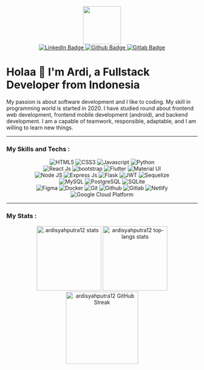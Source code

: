 <div id="header" align="center">
  <img src="https://media.giphy.com/media/M9gbBd9nbDrOTu1Mqx/giphy.gif" width="100"/>
  <div id="badges">
    <a href="https://www.linkedin.com/in/ardisaputra2022/">
      <img src="https://img.shields.io/badge/LinkedIn-blue?style=for-the-badge&logo=linkedin&logoColor=white" alt="LinkedIn Badge"/>
    </a>
    <a href="https://github.com/ardisyahputra12/">
      <img src="https://img.shields.io/badge/GitHub-100000?style=for-the-badge&logo=github&logoColor=white" alt="Github Badge"/>
    </a>
    <a href="https://gitlab.com/ardisyahputra12">
      <img src="https://img.shields.io/badge/GitLab-330F63?style=for-the-badge&logo=gitlab&logoColor=white" alt="Gitlab Badge"/>
    </a>
  </div>
  <img src="https://komarev.com/ghpvc/?username=ardisyahputra12&style=flat-square&color=blue" alt=""/>
</div>

<h1>Holaa 👋 I'm Ardi, a Fullstack Developer from Indonesia</h1>
<p>
  My passion is about software development and I like to coding. My skill in programming world is started in 2020. I have studied round about frontend web development, frontend mobile development (android), and backend development. I am a capable of teamwork, responsible, adaptable, and I am willing to learn new things.
</p>
<hr/>

<h3>My Skills and Techs :</h3>
<div align="center" id="language">
  <img alt="HTML5" src="https://img.shields.io/badge/HTML5-E34F26?style=for-the-badge&logo=html5&logoColor=white"/>
  <img alt="CSS3" src="https://img.shields.io/badge/CSS3-1572B6?style=for-the-badge&logo=css3&logoColor=white"/>
  <img alt="Javascript" src="https://img.shields.io/badge/JavaScript-323330?style=for-the-badge&logo=javascript&logoColor=F7DF1E"/>
  <img alt="Python" src="https://img.shields.io/badge/Python-14354C?style=for-the-badge&logo=python&logoColor=white"/>
</div>
<div align="center" id="frontend-tech">
  <img alt="React Js" src="https://img.shields.io/badge/React-20232A?style=for-the-badge&logo=react&logoColor=61DAFB"/>
  <img alt="bootstrap" src="https://img.shields.io/badge/Bootstrap-563D7C?style=for-the-badge&logo=bootstrap&logoColor=white"/>
  <img alt="Flutter" src="https://img.shields.io/badge/Flutter-02569B?style=for-the-badge&logo=flutter&logoColor=white"/>
  <img alt="Material UI" src="https://img.shields.io/badge/Material--UI-0081CB?style=for-the-badge&logo=material-ui&logoColor=white"/>
</div>
<div align="center" id="backend-tech">
  <img alt="Node JS" src="https://img.shields.io/badge/Node.js-43853D?style=for-the-badge&logo=node.js&logoColor=white"/>
  <img alt="Express Js" src="https://img.shields.io/badge/Express.js-404D59?style=for-the-badge"/>
  <img alt="Flask" src="https://img.shields.io/badge/Flask-000000?style=for-the-badge&logo=flask&logoColor=white"/>
  <img alt="JWT" src="https://img.shields.io/badge/json%20web%20tokens-323330?style=for-the-badge&logo=json-web-tokens&logoColor=pink"/>
  <img alt="Sequelize" src="https://img.shields.io/badge/sequelize-323330?style=for-the-badge&logo=sequelize&logoColor=blue"/>
</div>
<div align="center" id="database">
  <img alt="MySQL" src="https://img.shields.io/badge/MySQL-00000F?style=for-the-badge&logo=mysql&logoColor=white"/>
  <img alt="PostgreSQL" src="https://img.shields.io/badge/PostgreSQL-316192?style=for-the-badge&logo=postgresql&logoColor=white"/>
  <img alt="SQLite" src="https://img.shields.io/badge/SQLite-07405E?style=for-the-badge&logo=sqlite&logoColor=white"/>
</div>
<div align="center" id="tools">
  <img alt="Figma" src="https://img.shields.io/badge/Figma-F24E1E?style=for-the-badge&logo=figma&logoColor=white"/>
  <img alt="Docker" src="https://img.shields.io/badge/docker-%230db7ed.svg?style=for-the-badge&logo=docker&logoColor=white"/>
  <img alt="Git" src="https://img.shields.io/badge/GIT-E44C30?style=for-the-badge&logo=git&logoColor=white"/>
  <img alt="Github" src="https://img.shields.io/badge/-Github-black?style=for-the-badge&logo=GitHub&logoColor=white"/>
  <img alt="Gitlab" src="https://img.shields.io/badge/GitLab-330F63?style=for-the-badge&logo=gitlab&logoColor=white"/>
  <img alt="Netlify" src="https://img.shields.io/badge/Netlify-00C7B7?style=for-the-badge&logo=netlify&logoColor=white"/>
  <img alt="Google Cloud Platform" src="https://img.shields.io/badge/Google_Cloud-4285F4?style=for-the-badge&logo=google-cloud&logoColor=white"/>
</div>
<hr/>

<h3>My Stats :</h3>
<div align="center">
  <img height="170em" alt="ardisyahputra12 stats" src="https://github-readme-stats-eight-theta.vercel.app/api?username=ardisyahputra12&show_icons=true&theme=algolia&include_all_commits=true&count_private=true"/>
  <img height="170em" alt="ardisyahputra12 top-langs stats" src="https://github-readme-stats-eight-theta.vercel.app/api/top-langs/?username=ardisyahputra12&layout=compact&theme=algolia"/>
  <img height="190em" alt="ardisyahputra12 GitHub Streak" src="http://github-readme-streak-stats.herokuapp.com?user=ardisyahputra12&theme=algolia&date_format=j%20M%5B%20Y%5D"/>
</div>




<!--
**ardisyahputra12/ardisyahputra12** is a ✨ _special_ ✨ repository because its `README.md` (this file) appears on your GitHub profile.

Here are some ideas to get you started:

- 🔭 I’m currently working on ...
- 🌱 I’m currently learning ...
- 👯 I’m looking to collaborate on ...
- 🤔 I’m looking for help with ...
- 💬 Ask me about ...
- 📫 How to reach me: ...
- 😄 Pronouns: ...
- ⚡ Fun fact: ...
-->
